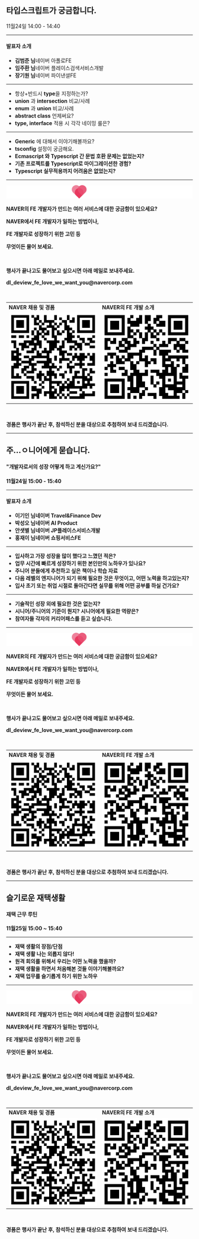 ## 타입스크립트가 궁금합니다.
11월24일 14:00 - 14:40

-----

#### 발표자 소개
- <strong class="yellow">김범준 님</strong><span class="sp_team naverGreen">네이버 아폴로FE</span> 
- <strong class="yellow">임주환 님</strong><span class="sp_team naverGreen">네이버 플레이스검색서비스개발</span> 
- <strong class="yellow">장기원 님</strong><span class="sp_team naverGreen">네이버 파이낸셜FE</span>

-----

- <span class="sp_question yellow">항상+반드시 <strong class="white">type</strong>을 지정하는가?</span>
- <span class="sp_question yellow"><strong class="white">union</strong> 과 <strong class="white">intersection</strong> 비교/사례</span>
- <span class="sp_question yellow"><strong class="white">enum</strong> 과 <strong class="white">union</strong> 비교/사례</span>
- <span class="sp_question yellow"><strong class="white">abstract class</strong> 언제써요?</span>
- <span class="sp_question yellow"><strong class="white">type, interface</strong> 적용 시 각각 네이밍 룰은?</span>

-----

- <span class="sp_question yellow"><strong class="white">Generic</strong> 에 대해서 이야기해볼까요?</span>
- <span class="sp_question yellow"><strong class="white">tsconfig</strong> 설정이 궁금해요.</span>
- <span class="sp_question yellow"><strong class="white">Ecmascript<strong> 와 <strong class="white">Typescript<strong> 간 문법 호환 문제는 없었는지?</span>
- <span class="sp_question yellow">기존 프로젝트를 <strong class="white">Typescript로 마이그레이션한</strong> 경험?</span>
- <span class="sp_question yellow"><strong class="white">Typescript 실무적용</strong>까지 어려움은 없었는지?</span>

-----

<p class="sp_naver_fe"><img src="./image/NAVERFE_basic_white.png" alt="naver_logo"></p>
<p class="sp_naver_fe text_bold">NAVER의 FE 개발자가 만드는 여러 서비스에 대한 궁금함이 있으세요?</p>
<p class="sp_naver_fe">NAVER에서 FE 개발자가 일하는 방법이나,</p>
<p class="sp_naver_fe">FE 개발자로 성장하기 위한 고민 등</p>
<p class="sp_naver_fe">무엇이든 물어 보세요.</p>
<p class="sp_br">&nbsp;</p>
<p class="sp_mail">행사가 끝나고도 물어보고 싶으시면 아래 메일로 보내주세요.</p>
<p class="sp_mail text_bold">dl_deview_fe_love_we_want_you@navercorp.com</p>
<p class="sp_br">&nbsp;</p>
<table class="sp_table">
    <tr>
        <td class="sp_table_td text_bold">NAVER 채용 및 경품</td>
        <td class="sp_table_td text_bold">NAVER의 FE 개발 소개</td>
    </tr>
    <tr>
        <td class="sp_table_td">
            <img class="sp_image" src="./image/fe_consultant_qr.png" alt="naver_logo">
        </td>
        <td class="sp_table_td">
            <img class="sp_image" src="./image/fe_news_qr.png" alt="naver_logo">
        </td>
    </tr>
</table>
<p class="sp_br">&nbsp;</p>
<p class="sp_mail">경품은 행사가 끝난 후, 참석하신 분을 대상으로 추첨하여 보내 드리겠습니다.</p>

-----

## 주...ㅇ니어에게 묻습니다. 
#### "개발자로서의 성장 어떻게 하고 계신가요?"
11월24일 15:00 - 15:40

-----

#### 발표자 소개
- <strong class="yellow">이기인 님</strong><span class="sp_team naverGreen">네이버 Travel&Finance Dev</span> 
- <strong class="yellow">박성오 님</strong><span class="sp_team naverGreen">네이버 AI Product</span> 
- <strong class="yellow">안샛별 님</strong><span class="sp_team naverGreen">네이버 JP플레이스서비스개발</span>
- <strong class="yellow">홍재이 님</strong><span class="sp_team naverGreen">네이버 쇼핑서비스FE</span>

-----

- <span class="sp_question yellow">입사하고 가장 성장을 많이 했다고 느꼈던 적은?<span><span>
- <span class="sp_question yellow">업무 시간에 빠르게 성장하기 위한 본인만의 노하우가 있나요?<span>
- <span class="sp_question yellow">주니어 분들에게 추천하고 싶은 책이나 학습 자료<span>
- <span class="sp_question yellow">다음 레벨의 엔지니어가 되기 위해 필요한 것은 무엇이고, 어떤 노력을 하고있는지?<span>
- <span class="sp_question yellow">입사 초기 또는 취업 시절로 돌아간다면 실무를 위해 어떤 공부를 하실 건가요?<span>

-----

- <span class="sp_question yellow">기술적인 성장 외에 필요한 것은 없는지?<span>
- <span class="sp_question yellow">시니어/주니어의 기준이 뭔지? 시니어에게 필요한 역량은?<span>
- <span class="sp_question yellow">참여자들 각자의 커리어패스를 듣고 싶습니다.<span>


-----

<p class="sp_naver_fe"><img src="./image/NAVERFE_basic_white.png" alt="naver_logo"></p>
<p class="sp_naver_fe text_bold">NAVER의 FE 개발자가 만드는 여러 서비스에 대한 궁금함이 있으세요?</p>
<p class="sp_naver_fe">NAVER에서 FE 개발자가 일하는 방법이나,</p>
<p class="sp_naver_fe">FE 개발자로 성장하기 위한 고민 등</p>
<p class="sp_naver_fe">무엇이든 물어 보세요.</p>
<p class="sp_br">&nbsp;</p>
<p class="sp_mail">행사가 끝나고도 물어보고 싶으시면 아래 메일로 보내주세요.</p>
<p class="sp_mail text_bold">dl_deview_fe_love_we_want_you@navercorp.com</p>
<p class="sp_br">&nbsp;</p>
<table class="sp_table">
    <tr>
        <td class="sp_table_td text_bold">NAVER 채용 및 경품</td>
        <td class="sp_table_td text_bold">NAVER의 FE 개발 소개</td>
    </tr>
    <tr>
        <td class="sp_table_td">
            <img class="sp_image" src="./image/fe_consultant_qr.png" alt="naver_logo">
        </td>
        <td class="sp_table_td">
            <img class="sp_image" src="./image/fe_news_qr.png" alt="naver_logo">
        </td>
    </tr>
</table>
<p class="sp_br">&nbsp;</p>
<p class="sp_mail">경품은 행사가 끝난 후, 참석하신 분을 대상으로 추첨하여 보내 드리겠습니다.</p>

-----

## 슬기로운 재택생활
#### 재택 근무 루틴

11월25일 15:00 ~ 15:40

-----

- <span class="sp_question yellow">재택 생활의 장점/단점<span><span>
- <span class="sp_question yellow">재택 생활 나는 외롭지 않다!<span>
- <span class="sp_question yellow">원격 회의를 위해서 우리는 어떤 노력을 했을까?<span>
- <span class="sp_question yellow">재택 생활을 하면서 처음해본 것들 이야기해볼까요?<span>
- <span class="sp_question yellow">재택 업무를 슬기롭게 하기 위한 노하우<span>

-----

<p class="sp_naver_fe"><img src="./image/NAVERFE_basic_white.png" alt="naver_logo"></p>
<p class="sp_naver_fe text_bold">NAVER의 FE 개발자가 만드는 여러 서비스에 대한 궁금함이 있으세요?</p>
<p class="sp_naver_fe">NAVER에서 FE 개발자가 일하는 방법이나,</p>
<p class="sp_naver_fe">FE 개발자로 성장하기 위한 고민 등</p>
<p class="sp_naver_fe">무엇이든 물어 보세요.</p>
<p class="sp_br">&nbsp;</p>
<p class="sp_mail">행사가 끝나고도 물어보고 싶으시면 아래 메일로 보내주세요.</p>
<p class="sp_mail text_bold">dl_deview_fe_love_we_want_you@navercorp.com</p>
<p class="sp_br">&nbsp;</p>
<table class="sp_table">
    <tr>
        <td class="sp_table_td text_bold">NAVER 채용 및 경품</td>
        <td class="sp_table_td text_bold">NAVER의 FE 개발 소개</td>
    </tr>
    <tr>
        <td class="sp_table_td">
            <img class="sp_image" src="./image/fe_consultant_qr.png" alt="naver_logo">
        </td>
        <td class="sp_table_td">
            <img class="sp_image" src="./image/fe_news_qr.png" alt="naver_logo">
        </td>
    </tr>
</table>
<p class="sp_br">&nbsp;</p>
<p class="sp_mail">경품은 행사가 끝난 후, 참석하신 분을 대상으로 추첨하여 보내 드리겠습니다.</p>

